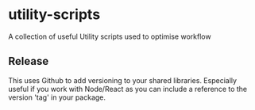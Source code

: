 # utility-scripts
A collection of useful Utility scripts used to optimise workflow

## Release
This uses Github to add versioning to your shared libraries. Especially useful if you work with Node/React as you can include a reference to the version 'tag' in your package.

